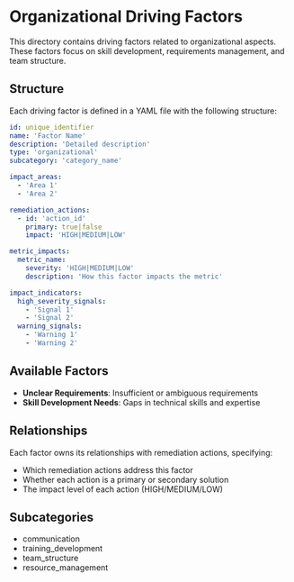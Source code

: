 # Organizational Driving Factors

This directory contains driving factors related to organizational aspects. These factors focus on skill development, requirements management, and team structure.

## Structure
Each driving factor is defined in a YAML file with the following structure:
```yaml
id: unique_identifier
name: 'Factor Name'
description: 'Detailed description'
type: 'organizational'
subcategory: 'category_name'

impact_areas:
  - 'Area 1'
  - 'Area 2'

remediation_actions:
  - id: 'action_id'
    primary: true|false
    impact: 'HIGH|MEDIUM|LOW'

metric_impacts:
  metric_name:
    severity: 'HIGH|MEDIUM|LOW'
    description: 'How this factor impacts the metric'

impact_indicators:
  high_severity_signals:
    - 'Signal 1'
    - 'Signal 2'
  warning_signals:
    - 'Warning 1'
    - 'Warning 2'
```

## Available Factors
- **Unclear Requirements**: Insufficient or ambiguous requirements
- **Skill Development Needs**: Gaps in technical skills and expertise

## Relationships
Each factor owns its relationships with remediation actions, specifying:
- Which remediation actions address this factor
- Whether each action is a primary or secondary solution
- The impact level of each action (HIGH/MEDIUM/LOW)

## Subcategories
- communication
- training_development
- team_structure
- resource_management 
